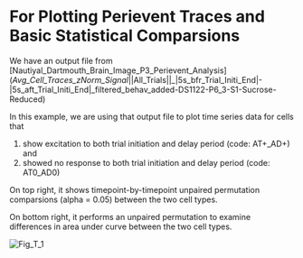 # For Plotting Perievent Traces and Basic Statistical Comparsions

We have an output file from [Nautiyal_Dartmouth_Brain_Image_P3_Perievent_Analysis]
(_Avg_Cell_Traces_zNorm_Signal_||All_Trials||_|5s_bfr_Trial_Initi_End|-|5s_aft_Trial_Initi_End|_filtered_behav_added-DS1122-P6_3-S1-Sucrose-Reduced)

In this example, we are using that output file to plot time series data for cells that 

1. show excitation to both trial initiation and delay period (code:  AT+_AD+) and
2. showed no response to both trial initiation and delay period (code:  AT0_AD0)

On top right, it shows timepoint-by-timepoint unpaired permutation comparsions (alpha = 0.05) between the two cell types.

On bottom right, it performs an unpaired permutation to examine differences in area under curve between the two cell types.



![Fig_T_1](https://github.com/user-attachments/assets/ea039694-5543-4557-a109-db32a694a0a5)
